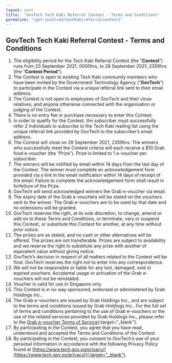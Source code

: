 ```yaml
---
layout: post
title:  "GovTech Tech Kaki Referral Contest - Terms and Conditions"
permalink: "/get-involved/techkakireferralcontest1"
---
```


## GovTech Tech Kaki Referral Contest - Terms and Conditions

1.	The eligibility period for the Tech Kaki Referral Contest (the “**Contest**”) runs from 23 September 2021, 0000hrs, to 28 September 2021, 2359hrs (the “**Contest Period**”).
2.	The Contest is open to existing Tech Kaki community members who have been invited by the Government Technology Agency (“**GovTech**”) to participate in the Contest via a unique referral link sent to their email address.
3.	The Contest is not open to employees of GovTech and their close relatives, and anyone otherwise connected with the organisation or judging of the Contest.
4.	There is no entry fee or purchase necessary to enter this Contest.
5.	In order to qualify for the Contest, the subscriber must successfully refer 2 individuals to subscribe to the Tech Kaki mailing list using the unique referral link provided by GovTech to the subscriber’s email address.
6.	The Contest will close on 28 September 2021, 2359hrs. The winners who successfully meet the Contest criteria will each receive a $10 Grab food e-voucher (the “Prize”). Prize is limited to 1 e-voucher per subscriber.
7.	The winners will be notified by email within 14 days from the last day of the Contest. The winner must complete an acknowledgement form provided via a link in the email notification within 14 days of receipt of the email. Failure to complete the acknowledgement form shall result in forfeiture of the Prize.
8.	GovTech will send acknowledged winners the Grab e-voucher via email.
9.	The expiry date of the Grab e-vouchers will be stated on the vouchers sent to the winner. The Grab e-vouchers are to be used by that date and no extensions will be granted.
10.	GovTech reserves the right, at its sole discretion, to change, amend or add on to these Terms and Conditions, or terminate, vary or suspend this Contest, or substitute this Contest for another, at any time without prior notice.
11.	The prizes are as stated, and no cash or other alternatives will be offered. The prizes are not transferable. Prizes are subject to availability and we reserve the right to substitute any prize with another of equivalent value without giving notice.
12.	GovTech’s decision in respect of all matters related to the Contest will be final. GovTech reserves the right not to enter into any correspondence.
13.	We will not be responsible or liable for any lost, damaged, void or expired vouchers. Accidental usage or activation of the Grab e-vouchers will not be reinstated.
14.	Voucher is valid for use in Singapore only.
15.	This Contest is in no way sponsored, endorsed or administered by Grab Holdings Inc..
16.	The Grab e-vouchers are issued by Grab Holdings Inc., and are subject to the terms and conditions issued by Grab Holdings Inc.. For the full set of terms and conditions pertaining to the use of Grab e-vouchers or the use of the related services provided by Grab Holdings Inc., please refer to the [Grab e-voucher Terms of Service](https://gifts.grab.com/sg/terms-of-use/){:target="_blank"}.
17.	By participating in the Contest, you agree that you have read, understood and accepted the Terms and Conditions of the Contest.
18.	By participating in the Contest, you consent to GovTech’s use of your personal information in accordance with the following Privacy Policy found at [https://www.tech.gov.sg/privacy/](https://www.tech.gov.sg/privacy/){:target="_blank"}.
